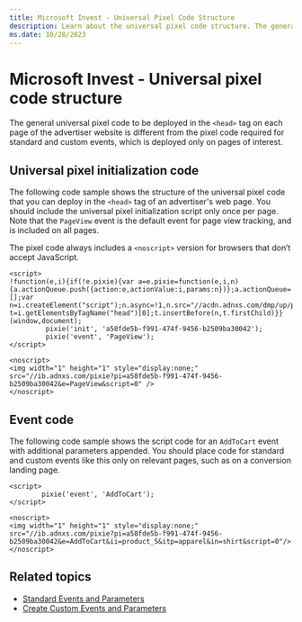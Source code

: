 ```yaml
---
title: Microsoft Invest - Universal Pixel Code Structure
description: Learn about the universal pixel code structure. The general universal pixel code deployed in the `<head>` tag on each page of the advertiser website is different from the pixel code required for standard and custom events, which is deployed only on pages of interest. 
ms.date: 10/28/2023
---
```



# Microsoft Invest - Universal pixel code structure

The general universal pixel code to be deployed in the `<head>` tag on
each page of the advertiser website is different from the pixel code
required for standard and custom events, which is deployed only on pages
of interest.

## Universal pixel initialization code

The following code sample shows the structure of the universal pixel
code that you can deploy in the `<head>` tag of an advertiser's web
page. You should include the universal pixel initialization script only
once per page. Note that the `PageView` event is the default event for
page view tracking, and is included on all pages.

The pixel code always includes a `<noscript>` version for browsers that
don’t accept JavaScript.

``` pre
<script> 
!function(e,i){if(!e.pixie){var a=e.pixie=function(e,i,n){a.actionQueue.push({action:e,actionValue:i,params:n})};a.actionQueue=[];var n=i.createElement("script");n.async=!1,n.src="//acdn.adnxs.com/dmp/up/pixie.js";var t=i.getElementsByTagName("head")[0];t.insertBefore(n,t.firstChild)}}(window,document); 
         pixie('init', 'a58fde5b-f991-474f-9456-b2509ba30042'); 
         pixie('event', 'PageView'); 
</script> 

<noscript>
<img width="1" height="1" style="display:none;" src="//ib.adnxs.com/pixie?pi=a58fde5b-f991-474f-9456-b2509ba30042&e=PageView&script=0" />
</noscript> 
```

## Event code

The following code sample shows the script code for an `AddToCart` event
with additional parameters appended. You should place code for standard
and custom events like this only on relevant pages, such as on a
conversion landing page.

``` pre
<script> 
        pixie('event', 'AddToCart'); 
</script> 

<noscript>
<img width="1" height="1" style="display:none;" src="//ib.adnxs.com/pixie?pi=a58fde5b-f991-474f-9456-b2509ba30042&e=AddToCart&ii=product_5&itp=apparel&in=shirt&script=0"/>
</noscript>
```

## Related topics

- [Standard Events and Parameters](standard-events-and-parameters.md)
- [Create Custom Events and Parameters](create-custom-events-and-parameters.md)
